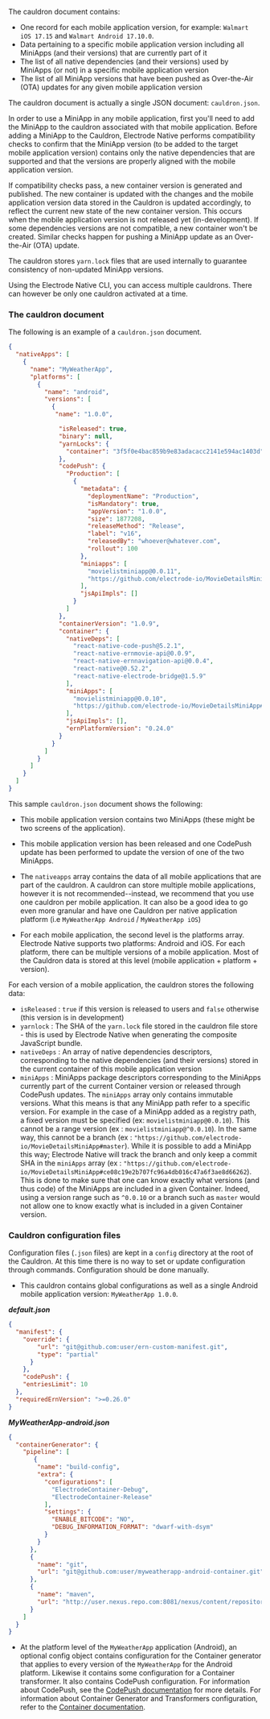The cauldron document contains:
* One record for each mobile application version, for example: `Walmart iOS 17.15` and `Walmart Android 17.10.0`.
* Data pertaining to a specific mobile application version including all MiniApps (and their versions) that are currently part of it
* The list of all native dependencies (and their versions) used by MiniApps (or not) in a specific mobile application version
* The list of all MiniApp versions that have been pushed as Over-the-Air (OTA) updates for any given mobile application version

The cauldron document is actually a single JSON document: `cauldron.json`.

In order to use a MiniApp in any mobile application, first you'll need to add the MiniApp to the cauldron associated with that mobile application. Before adding a MiniApp to the Cauldron, Electrode Native performs compatibility checks to confirm that the MiniApp version (to be added to the target mobile application version) contains only the native dependencies that are supported and that the versions are properly aligned with the mobile application version.

If compatibility checks pass, a new container version is generated and published. The new container is updated with the changes and the mobile application version data stored in the Cauldron is updated accordingly, to reflect the current new state of the new container version. This occurs when the mobile application version is not released yet (in-development). If some dependencies versions are not compatible, a new container won't be created. Similar checks happen for pushing a MiniApp update as an Over-the-Air (OTA) update.

The cauldron stores `yarn.lock` files that are used internally to guarantee consistency of non-updated MiniApp versions.

Using the Electrode Native CLI, you can access multiple cauldrons. There can however be only one cauldron activated at a time.

### The cauldron document

The following is an example of a `cauldron.json` document.

```json
{
  "nativeApps": [
    {
      "name": "MyWeatherApp",
      "platforms": [
        {
          "name": "android",
          "versions": [
            {
             "name": "1.0.0",

              "isReleased": true,
              "binary": null,
              "yarnLocks": {
                "container": "3f5f0e4bac859b9e83adacacc2141e594ac1403d"
              },
              "codePush": {
                "Production": [
                  {
                    "metadata": {
                      "deploymentName": "Production",
                      "isMandatory": true,
                      "appVersion": "1.0.0",
                      "size": 1877208,
                      "releaseMethod": "Release",
                      "label": "v16",
                      "releasedBy": "whoever@whatever.com",
                      "rollout": 100
                    },
                    "miniapps": [
                      "movielistminiapp@0.0.11",
                      "https://github.com/electrode-io/MovieDetailsMiniApp#0.0.9"
                    ],
                    "jsApiImpls": []
                  }
                ]
              },
              "containerVersion": "1.0.9",
              "container": {
                "nativeDeps": [
                  "react-native-code-push@5.2.1",
                  "react-native-ernmovie-api@0.0.9",
                  "react-native-ernnavigation-api@0.0.4",
                  "react-native@0.52.2",
                  "react-native-electrode-bridge@1.5.9"
                ],
                "miniApps": [
                  "movielistminiapp@0.0.10",
                  "https://github.com/electrode-io/MovieDetailsMiniApp#0.0.9"
                ],
                "jsApiImpls": [],
                "ernPlatformVersion": "0.24.0"
              }
            }
          ]
        }
      ]
    }
  ]
}
```

This sample `cauldron.json` document shows the following:  
* This mobile application version contains two MiniApps (these might be two screens of the application).  
* This mobile application version has been released and one CodePush update has been performed to update the version of one of the two MiniApps.  

* The `nativeapps` array contains the data of all mobile applications that are part of the cauldron. A cauldron can store multiple mobile applications, however it is not recommended--instead, we recommend that you use one cauldron per mobile application. It can also be a good idea to go even more granular and have one Cauldron per native application platform (i.e `MyWeatherApp Android` / `MyWeatherApp iOS`)

* For each mobile application, the second level is the platforms array. Electrode Native supports two platforms: Android and iOS. For each platform, there can be multiple versions of a mobile application. Most of the Cauldron data is stored at this level (mobile application + platform + version).

For each version of a mobile application, the cauldron stores the following data:

- `isReleased` : `true` if this version is released to users and `false` otherwise (this version is in development)
- `yarnlock` : The SHA of the `yarn.lock` file stored in the cauldron file store - this is used by Electrode Native when generating the composite JavaScript bundle.
- `nativeDeps` : An array of native dependencies descriptors, corresponding to the native dependencies (and their versions) stored in the current container of this mobile application version
- `miniApps` : MiniApps package descriptors corresponding to the MiniApps currently part of the current Container version or released through CodePush updates. The `miniApps` array only contains immutable versions. What this means is that any MiniApp path refer to a specific version. For example in the case of a MiniApp added as a registry path, a fixed version must be specified (ex: `movielistminiapp@0.0.10`). This cannot be a range version (ex : `movielistminiapp@^0.0.10`). In the same way, this cannot be a branch (ex : `"https://github.com/electrode-io/MovieDetailsMiniApp#master`). While it is possible to add a MiniApp this way; Electrode Native will track the branch and only keep a commit SHA in the `miniApps` array (ex : `"https://github.com/electrode-io/MovieDetailsMiniApp#ce08c19e2b707fc96a4db016c47a6f3ae8d66262`). This is done to make sure that one can know exactly what versions (and thus code) of the MiniApps are included in a given Container. Indeed, using a version range such as `^0.0.10` or a branch such as `master` would not allow one to know exactly what is included in a given Container version.

### Cauldron configuration files

Configuration files (`.json` files) are kept in a `config` directory at the root of the Cauldron.
At this time there is no way to set or update configuration through commands. Configuration should be done manually.

* This cauldron contains global configurations as well as a single Android mobile application version: `MyWeatherApp 1.0.0`.  

***default.json***
```json
{
  "manifest": {
    "override": {
        "url": "git@github.com:user/ern-custom-manifest.git",
        "type": "partial"
      }
    },
    "codePush": {
    "entriesLimit": 10
  },
  "requiredErnVersion": ">=0.26.0"
}
```

***MyWeatherApp-android.json***

```json
{
  "containerGenerator": {
    "pipeline": [
       {
        "name": "build-config",
        "extra": {
          "configurations": [
            "ElectrodeContainer-Debug",
            "ElectrodeContainer-Release"
          ],
          "settings": {
            "ENABLE_BITCODE": "NO",
            "DEBUG_INFORMATION_FORMAT": "dwarf-with-dsym"
          }
        }
      },
      {
        "name": "git",
        "url": "git@github.com:user/myweatherapp-android-container.git"
      },
      {
        "name": "maven",
        "url": "http://user.nexus.repo.com:8081/nexus/content/repositories"
      }
    ]
  }
}
```

* At the platform level of the `MyWeatherApp` application (Android), an optional config object contains configuration for the Container generator that applies to every version of the `MyWeatherApp` for the Android platform. Likewise it contains some configuration for a Container transformer. It also contains CodePush configuration. For information about CodePush, see the [CodePush documentation](https://microsoft.github.io/code-push/) for more details. For information about  Container Generator and Transformers configuration, refer to the [Container documentation](./container.md).
